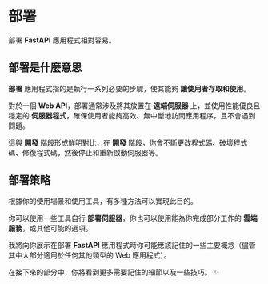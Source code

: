 # 部署

部署 **FastAPI** 應用程式相對容易。

## 部署是什麼意思

**部署** 應用程式指的是執行一系列必要的步驟，使其能夠 **讓使用者存取和使用**。

對於一個 **Web API**，部署通常涉及將其放置在 **遠端伺服器** 上，並使用性能優良且穩定的 **伺服器程式**，確保使用者能夠高效、無中斷地訪問應用程序，且不會遇到問題。

這與 **開發** 階段形成鮮明對比，在 **開發** 階段，你會不斷更改程式碼、破壞程式碼、修復程式碼，然後停止和重新啟動伺服器等。

## 部署策略

根據你的使用場景和使用工具，有多種方法可以實現此目的。

你可以使用一些工具自行 **部署伺服器**，你也可以使用能為你完成部分工作的 **雲端服務**，或其他可能的選項。

我將向你展示在部署 **FastAPI** 應用程式時你可能應該記住的一些主要概念（儘管其中大部分適用於任何其他類型的 Web 應用程式）。

在接下來的部分中，你將看到更多需要記住的細節以及一些技巧。 ✨
